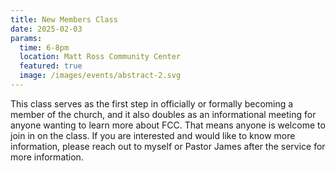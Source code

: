 ```yaml
---
title: New Members Class
date: 2025-02-03
params:
  time: 6-8pm
  location: Matt Ross Community Center
  featured: true
  image: /images/events/abstract-2.svg
---
```


This class serves as the first step in officially or formally becoming a member of the church, and it also doubles as an informational meeting for anyone wanting to learn more about FCC. That means anyone is welcome to join in on the class. If you are interested and would like to know more information, please reach out to myself or Pastor James after the service for more information.
